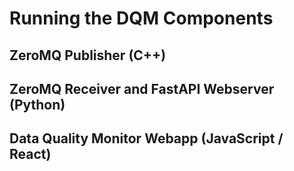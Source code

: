 # Running the DQM Components

## ZeroMQ Publisher (C++)

## ZeroMQ Receiver and FastAPI Webserver (Python)

## Data Quality Monitor Webapp (JavaScript / React)